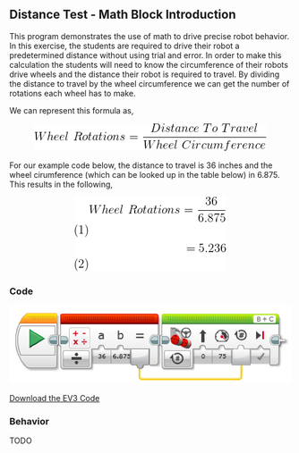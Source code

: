## Distance Test - Math Block Introduction
This program demonstrates the use of math to drive precise robot behavior. In this exercise, the students are required to drive their robot a predetermined distance without using trial and error. In order to make this calculation the students will need to know the circumference of their robots drive wheels and the distance their robot is required to travel. By dividing the distance to travel by the wheel circumference we can get the number of rotations each wheel has to make.

We can represent this formula as,

<p align="center"><img src="https://github.com/DaveKT/ToT-Robotics-EV3/raw/master/docs/wheelrotationsformula.png" alt="Image of Rotations Formula" style="width: 380"/></p>

For our example code below, the distance to travel is 36 inches and the wheel cirumference (which can be looked up in the table below) in 6.875. This results in the following,

<p align="center"><img src="https://github.com/DaveKT/ToT-Robotics-EV3/raw/master/docs/rotationscalculation.png" alt="Image of Rotations Calculation" style="width: 380"/></p>

### Code

<img src="https://github.com/DaveKT/ToT-Robotics-EV3/raw/master/docs/ev3/DistanceTest.png" alt="Image of Program Code" />

[Download the EV3 Code](docs/ev3/DistanceTest.ev3)


### Behavior
TODO
